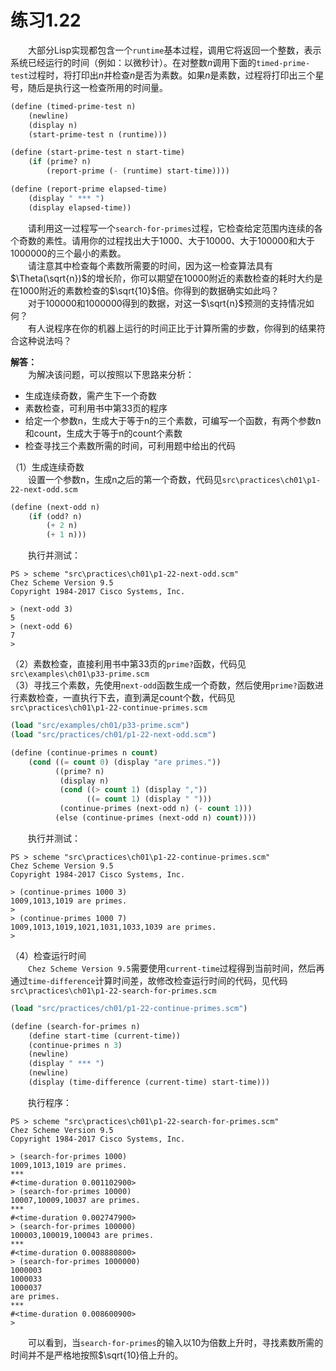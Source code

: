 # 练习1.22
&emsp;&emsp;大部分Lisp实现都包含一个`runtime`基本过程，调用它将返回一个整数，表示系统已经运行的时间（例如：以微秒计）。在对整数$n$调用下面的`timed-prime-test`过程时，将打印出$n$并检查$n$是否为素数。如果$n$是素数，过程将打印出三个星号，随后是执行这一检查所用的时间量。
```lisp
(define (timed-prime-test n)
    (newline)
    (display n)
    (start-prime-test n (runtime)))

(define (start-prime-test n start-time)
    (if (prime? n)
        (report-prime (- (runtime) start-time))))

(define (report-prime elapsed-time)
    (display " *** ")
    (display elapsed-time))
```
&emsp;&emsp;请利用这一过程写一个`search-for-primes`过程，它检查给定范围内连续的各个奇数的素性。请用你的过程找出大于1000、大于10000、大于100000和大于1000000的三个最小的素数。  
&emsp;&emsp;请注意其中检查每个素数所需要的时间，因为这一检查算法具有$\Theta(\sqrt{n})$的增长阶，你可以期望在10000附近的素数检查的耗时大约是在1000附近的素数检查的$\sqrt{10}$倍。你得到的数据确实如此吗？  
&emsp;&emsp;对于100000和1000000得到的数据，对这一$\sqrt{n}$预测的支持情况如何？  
&emsp;&emsp;有人说程序在你的机器上运行的时间正比于计算所需的步数，你得到的结果符合这种说法吗？  

**解答：**  
&emsp;&emsp;为解决该问题，可以按照以下思路来分析：  
- 生成连续奇数，需产生下一个奇数
- 素数检查，可利用书中第33页的程序
- 给定一个参数n，生成大于等于n的三个素数，可编写一个函数，有两个参数n和count，生成大于等于n的count个素数
- 检查寻找三个素数所需的时间，可利用题中给出的代码

（1）生成连续奇数  
&emsp;&emsp;设置一个参数n，生成n之后的第一个奇数，代码见`src\practices\ch01\p1-22-next-odd.scm`
```lisp
(define (next-odd n)
    (if (odd? n)
        (+ 2 n)
        (+ 1 n)))
```
&emsp;&emsp;执行并测试：
```shell
PS > scheme "src\practices\ch01\p1-22-next-odd.scm"
Chez Scheme Version 9.5
Copyright 1984-2017 Cisco Systems, Inc.

> (next-odd 3)
5
> (next-odd 6)
7
>
```
（2）素数检查，直接利用书中第33页的`prime?`函数，代码见`src\examples\ch01\p33-prime.scm`  
（3）寻找三个素数，先使用`next-odd`函数生成一个奇数，然后使用`prime?`函数进行素数检查，一直执行下去，直到满足count个数，代码见`src\practices\ch01\p1-22-continue-primes.scm`
```lisp
(load "src/examples/ch01/p33-prime.scm")
(load "src/practices/ch01/p1-22-next-odd.scm")

(define (continue-primes n count)
    (cond ((= count 0) (display "are primes."))
          ((prime? n)
           (display n)
           (cond ((> count 1) (display ","))
                 ((= count 1) (display " ")))
           (continue-primes (next-odd n) (- count 1)))
          (else (continue-primes (next-odd n) count))))
```
&emsp;&emsp;执行并测试：
```shell
PS > scheme "src\practices\ch01\p1-22-continue-primes.scm"
Chez Scheme Version 9.5
Copyright 1984-2017 Cisco Systems, Inc.

> (continue-primes 1000 3)
1009,1013,1019 are primes.
>
> (continue-primes 1000 7)
1009,1013,1019,1021,1031,1033,1039 are primes.
>
```
（4）检查运行时间  
&emsp;&emsp;`Chez Scheme Version 9.5`需要使用`current-time`过程得到当前时间，然后再通过`time-difference`计算时间差，故修改检查运行时间的代码，见代码`src\practices\ch01\p1-22-search-for-primes.scm`
```lisp
(load "src/practices/ch01/p1-22-continue-primes.scm")

(define (search-for-primes n)
    (define start-time (current-time))
    (continue-primes n 3)
    (newline)
    (display " *** ")
    (newline)
    (display (time-difference (current-time) start-time)))
```
&emsp;&emsp;执行程序：  
```shell
PS > scheme "src\practices\ch01\p1-22-search-for-primes.scm"
Chez Scheme Version 9.5
Copyright 1984-2017 Cisco Systems, Inc.

> (search-for-primes 1000)
1009,1013,1019 are primes. 
*** 
#<time-duration 0.001102900>
> (search-for-primes 10000)
10007,10009,10037 are primes. 
*** 
#<time-duration 0.002747900>
> (search-for-primes 100000)
100003,100019,100043 are primes. 
*** 
#<time-duration 0.008880800>
> (search-for-primes 1000000)
1000003
1000033
1000037
are primes. 
*** 
#<time-duration 0.008600900>
>
```
&emsp;&emsp;可以看到，当`search-for-primes`的输入以10为倍数上升时，寻找素数所需的时间并不是严格地按照$\sqrt{10}倍上升的。